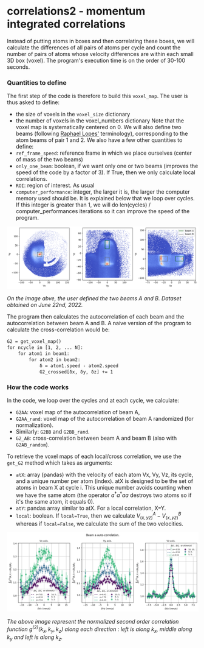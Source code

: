 # correlations2 - momentum integrated correlations

Instead of putting atoms in boxes and then correlating these boxes, we will calculate the differences of all pairs of atoms per cycle and count the number of pairs of atoms whose velocity differences are within each small 3D box (voxel). The program's execution time is on the order of 30-100 seconds.

### Quantities to define
The first step of the code is therefore to build this `voxel_map`. The user is thus asked to define:
* the size of voxels in the `voxel_size` dictionary
* the number of voxels in the voxel_numbers dictionary
Note that the voxel map is systematically centered on 0.
We will also define two beams (following [Raphael Lopes'](https://theses.fr/2015IOTA0001) terminology), corresponding to the atom beams of pair 1 and 2.
We also have a few other quantities to define:
* `ref_frame_speed`: reference frame in which we place ourselves (center of mass of the two beams)
* `only_one_beam`: boolean, if we want only one or two beams (improves the speed of the code by a factor of 3). If True, then we only calculate local correlations.
* `ROI`: region of interest. As usual
* `computer_performance`: integer, the larger it is, the larger the computer memory used should be. It is explained below that we loop over cycles. If this integer is greater than 1, we will do len(cycles) / computer_performances iterations so it can improve the speed of the program.


<div style="text-align: center;">
    <img src="img/correlations2_density.png" alt="Local correlations." width="600">
</div>

*On the image abve, the user defined the two beams A and B. Dataset obtained on June 22nd, 2022.*

The program then calculates the autocorrelation of each beam and the autocorrelation between beam A and B. A naive version of the program to calculate the cross-correlation would be:

```
G2 = get_voxel_map()
for ncycle in [1, 2, ... N]:
    for atom1 in beam1:
        for atom2 in beam2:
            δ = atom1.speed - atom2.speed
            G2_crossed[δx, δy, δz] += 1
```
### How the code works
In the code, we loop over the cycles and at each cycle, we calculate:
* `G2AA`: voxel map of the autocorrelation of beam A,
* `G2AA_rand`: voxel map of the autocorrelation of beam A randomized (for normalization). 
* Similarly: `G2BB` and `G2BB_rand`.
* `G2_AB`: cross-correlation between beam A and beam B (also with `G2AB_random`).
  
To retrieve the voxel maps of each local/cross correlation, we use the `get_G2` method which takes as arguments:
* `atX`: array (pandas) with the velocity of each atom Vx, Vy, Vz, its cycle, and a unique number per atom (index). atX is designed to be the set of atoms in beam X at cycle i. This unique number avoids counting when we have the same atom (the operator $a^\dagger a^\dagger aa$ destroys two atoms so if it's the same atom, it equals 0).
* `atY`: pandas array similar to atX. For a local correlation, X=Y.
* `local`: boolean. If `local=True`, then we calculate $V_{(x, y z)}^A - V_{(x, y z)}^B$ whereas if `local=False`, we calculate the sum of the two velocities.


<div style="text-align: center;">
    <img src="img/correlations2_local.png" alt="Local correlations." width="600">
</div>

*The above image represent the normalized second order correlation function $g^{(2)}(k_x, k_y, k_z)$ along each direction : left is along $k_x$, middle along $k_y$ and left is along $k_z$.* 
